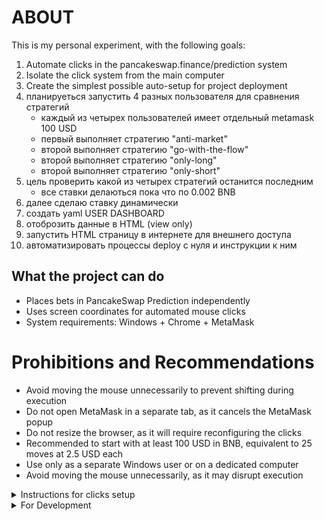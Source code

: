 # ABOUT

This is my personal experiment, with the following goals:

1. Automate clicks in the pancakeswap.finance/prediction system
2. Isolate the click system from the main computer
3. Create the simplest possible auto-setup for project deployment
4. планируеться запустить 4 разных пользователя для сравнения стратегий
    - каждый из четырех пользователей имеет отдельный metamask 100 USD
    - первый выполняет стратегию "anti-market"
    - второй выполняет стратегию "go-with-the-flow"
    - второй выполняет стратегию "only-long"
    - второй выполняет стратегию "only-short"
5. цель проверить какой из четырех стратегий останится последним
    - все ставки делаються пока что по 0.002 BNB
6. далее сделаю ставку динамически
7. создать yaml USER DASHBOARD
8. отоброзить данные в HTML (view only)
9. запустить HTML страницу в интернете для внешнего доступа
10. автоматизировать процессы deploy с нуля и инструкции к ним

## What the project can do

- Places bets in PancakeSwap Prediction independently
- Uses screen coordinates for automated mouse clicks
- System requirements: Windows + Chrome + MetaMask


# Prohibitions and Recommendations

- Avoid moving the mouse unnecessarily to prevent shifting during execution
- Do not open MetaMask in a separate tab, as it cancels the MetaMask popup
- Do not resize the browser, as it will require reconfiguring the clicks
- Recommended to start with at least 100 USD in BNB, equivalent to 25 moves at 2.5 USD each
- Use only as a separate Windows user or on a dedicated computer
- Avoid moving the mouse unnecessarily, as it may disrupt execution

<!-- ---------------------- -->

<details>

  <summary>Instructions for clicks setup</summary>

<details>

<summary>CLICK_CANDLE_COLOR</summary>

![alt text](CORE/SETUP/instructions_images/CLICK_CANDLE_COLOR.png)

</details>

</details>

<!-- ---------------------- -->

<details>

  <summary>For Development</summary>

### VERSION

- v.0.0.1 Automatically creates an order
- v.0.0.2 Automatically collects winnings
- v.1.0.0 Started an A_AUTORUN flow for auto-login after PC restart
- v.1.0.1 созданы примеры настройки с изоброжением
- v.1.0.2 осуществлены 4 стратегии
- v.1.0.3 начато осуществление C_SETUP
- v.1.0.4 созданы все шаги в C_SETUP
- v.1.0.5 создаты новые папки для C_SETUP надо их все подключить

- v.1.0.6 создать 5 акаунтов metamask, 1 master, 4 test
- v.1.0.7 следующий шаг тестирование их группами 

### IN FUTURE

- Plan to test functionality Including PC restart on a separate Windows user
- Plan to create a user-friendly click setup tool with hints

# INSTALL

1. Create new "Windows Profile/User" and enter inside
2. Turn off "Windows Notification" inside windows settings
3. Open chrome and add "metamask extention" 
2. create new metamask wallet and turn on BSC network
3. 
4. 

```
pip install -r requirements.txt
```

# RUN

```
python run.py
```

# DOWNLOAD UPDATED FROM REMOTE REPO

```
git pull
```

# UPDATE REMOTE REPO

```
git add .
git commit -m "v.1.0.5 создаты новые папки для C_SETUP надо их все подключить"
git push

```

✅ ☑️ ✔️ ✳️ ❌ ❎ ✖️ 🔁 🔂 🔄
🚀 ⚙️ 💻 🔥 🧪 🐞 📝 🛠️ 🔄 🕒
📈 📉 🗂️ 📦 🎯 📚 🧰 🏁 🔔 💡
🛑 🔍 🏗️ 🧩 🧭 🛡️ 🍀 🌐 📢 🧯
🛫 🎉 🧿 🖥️ 💾 🧬 🧑‍💻 🧑‍🔬 📊 📋
📌 📎 🖱️ 🖨️ 🗃️ 📂 🗒️ 🛒 🧹 🖊️
🗑️ 🕹️ 🧲 🧱 🏷️ 🏆 🥇 📜 📅 🗓️ 🔗
🔒 🔓 🗝️ 🧊 🧞 🧺 🧳 📡 🏢 🏭
🏠 🏘️ 🏚️ 🌟 🎨 🧡 💙 💚 💛 💜
🩵 🩷 🔋 🧨 🧤 🧦 🧥 🧢 🧴 🧵
🧶 🛎️ 🛏️ 🛋️ 🚪 🚧 🚦 🚥 🚨 🚒
🚑 🚓 🗄️ 🗳️ 📫 📪 📬 📭 📮 📨
📩 📤 📥 📧 🔬 🔭 🕵️‍♂️ 🕵️‍♀️ 🧑‍🏫
🧑‍🔧 🧑‍🔩 🧑‍🎨 🧑‍🚀 🧑‍✈️ 🧑‍🚒 🧑‍⚕️ 🧑‍🎤 🔨 🔧
🔩 🗜️ 🖲️ 💾 💿 📀 📼 🧫 ⚡ 🌀
🌪️ 🛸 🎲 🎮 🐛 🐜 🦠 ⏫ ⏬ ⏩
⏪ ⏭️ ⏮️ 🆗 🆕 🆙
🪙 🪙 💰 💴 💵 💶 💷 💸 💳 🏦

</details>





